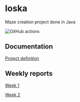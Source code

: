 # loska

Maze creation project done in Java

![GitHub actions](https://github.com/koedi/tira-loska/workflows/Java%20CI%20with%20Gradle/badge.svg)


## Documentation

[Project definition](https://github.com/koedi/tira-loska/blob/main/documentation/definition.md)
[]()
[]()
[]()



## Weekly reports

[Week 1](https://github.com/koedi/tira-loska/blob/main/documentation/week1.md)

[Week 2](https://github.com/koedi/tira-loska/blob/main/documentation/week2.md)
